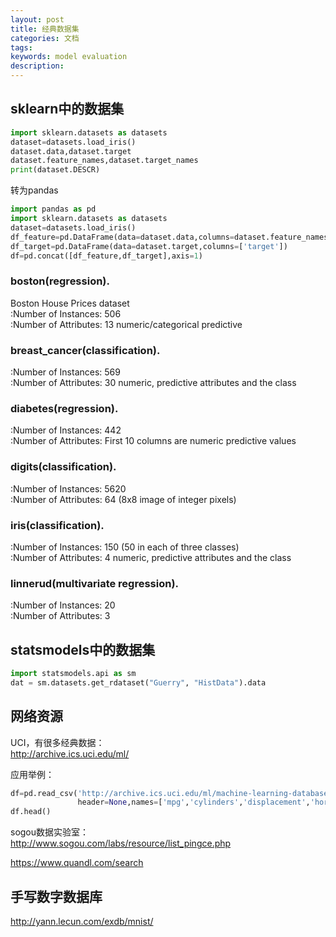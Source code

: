 ```yaml
---
layout: post
title: 经典数据集
categories: 文档
tags:
keywords: model evaluation
description:
---
```


## sklearn中的数据集

```py
import sklearn.datasets as datasets
dataset=datasets.load_iris()
dataset.data,dataset.target
dataset.feature_names,dataset.target_names
print(dataset.DESCR)
```


转为pandas  
```py
import pandas as pd
import sklearn.datasets as datasets
dataset=datasets.load_iris()
df_feature=pd.DataFrame(data=dataset.data,columns=dataset.feature_names)
df_target=pd.DataFrame(data=dataset.target,columns=['target'])
df=pd.concat([df_feature,df_target],axis=1)
```
### boston(regression).
Boston House Prices dataset  
:Number of Instances: 506  
:Number of Attributes: 13 numeric/categorical predictive  

### breast_cancer(classification).
:Number of Instances: 569  
:Number of Attributes: 30 numeric, predictive attributes and the class  

### diabetes(regression).
:Number of Instances: 442  
:Number of Attributes: First 10 columns are numeric predictive values  

### digits(classification).
:Number of Instances: 5620  
:Number of Attributes: 64 (8x8 image of integer pixels)  

### iris(classification).

:Number of Instances: 150 (50 in each of three classes)  
:Number of Attributes: 4 numeric, predictive attributes and the class  

### linnerud(multivariate regression).

:Number of Instances: 20  
:Number of Attributes: 3  



## statsmodels中的数据集
```py
import statsmodels.api as sm
dat = sm.datasets.get_rdataset("Guerry", "HistData").data
```


## 网络资源
UCI，有很多经典数据：  
http://archive.ics.uci.edu/ml/

应用举例：  
```py
df=pd.read_csv('http://archive.ics.uci.edu/ml/machine-learning-databases/auto-mpg/auto-mpg.data',sep='\s+',na_values='?',
               header=None,names=['mpg','cylinders','displacement','horsepower','weight','acceleration','model_year','origin','car_name'])
df.head()
```

sogou数据实验室：  
http://www.sogou.com/labs/resource/list_pingce.php  

https://www.quandl.com/search   

## 手写数字数据库

http://yann.lecun.com/exdb/mnist/
